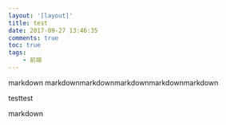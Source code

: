 ```yaml
---
layout: '[layout]'
title: test
date: 2017-09-27 13:46:35
comments: true
toc: true
tags:
	- 前端
---
```


markdown
markdownmarkdownmarkdownmarkdownmarkdown
<!-- more -->testtest
markdown